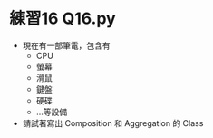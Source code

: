 # 練習16 Q16.py

- 現在有一部筆電，包含有
  - CPU
  - 螢幕
  - 滑鼠
  - 鍵盤
  - 硬碟
  - …等設備
- 請試著寫出 Composition 和 Aggregation 的 Class
